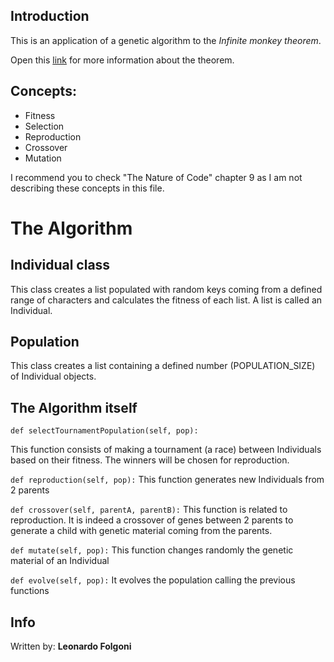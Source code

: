 Introduction
------------
This is an application of a genetic algorithm to the *Infinite monkey theorem*.

Open this [link](https://en.wikipedia.org/wiki/Infinite_monkey_theorem) for more information about the theorem.


## Concepts:
* Fitness 
* Selection
* Reproduction
* Crossover
* Mutation

I recommend you to check "The Nature of Code" chapter 9 as I am not describing these concepts in this file.


The Algorithm
=============

Individual class
----------------
This class creates a list populated with random keys coming from a defined range of characters and calculates the fitness of each list. A list is called an Individual.

Population
----------------
This class creates a list containing a defined number (POPULATION_SIZE) of Individual objects.

The Algorithm itself
--------------------
`def selectTournamentPopulation(self, pop):`

This function consists of making a tournament (a race) between Individuals based on their fitness. The winners will be chosen for reproduction.


`def reproduction(self, pop):`
This function generates new Individuals from 2 parents


`def crossover(self, parentA, parentB):`
This function is related to reproduction. It is indeed a crossover of genes between 2 parents to generate a child with genetic material coming from the parents. 


`def mutate(self, pop):`
This function changes randomly the genetic material of an Individual

`def evolve(self, pop):`
It evolves the population calling the previous functions

## Info
Written by: **Leonardo Folgoni**



